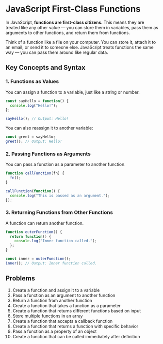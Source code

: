 # JavaScript First-Class Functions

In JavaScript, **functions are first-class citizens**. This means they are treated like any other value — you can store them in variables, pass them as arguments to other functions, and return them from functions.

Think of a function like a file on your computer. You can store it, attach it to an email, or send it to someone else. JavaScript treats functions the same way — you can pass them around like regular data.

## Key Concepts and Syntax

### 1. Functions as Values

You can assign a function to a variable, just like a string or number.

```js
const sayHello = function() {
  console.log("Hello!");
};

sayHello(); // Output: Hello!
```

You can also reassign it to another variable:

```js
const greet = sayHello;
greet(); // Output: Hello!
```

### 2. Passing Functions as Arguments

You can pass a function as a parameter to another function.

```js
function callFunction(fn) {
  fn();
}

callFunction(function() {
  console.log("This is passed as an argument.");
});
```

### 3. Returning Functions from Other Functions

A function can return another function.

```js
function outerFunction() {
  return function() {
    console.log("Inner function called.");
  };
}

const inner = outerFunction();
inner(); // Output: Inner function called.
```

## Problems

1. Create a function and assign it to a variable
2. Pass a function as an argument to another function
3. Return a function from another function
4. Create a function that takes a function as a parameter
5. Create a function that returns different functions based on input
6. Store multiple functions in an array
7. Create a function that accepts a callback function
8. Create a function that returns a function with specific behavior
9. Pass a function as a property of an object
10. Create a function that can be called immediately after definition

